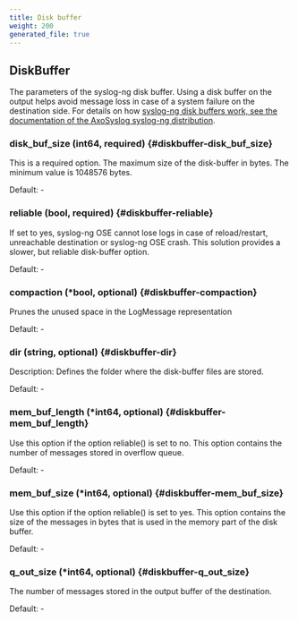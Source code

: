```yaml
---
title: Disk buffer
weight: 200
generated_file: true
---
```


## DiskBuffer

The parameters of the syslog-ng disk buffer. Using a disk buffer on the output helps avoid message loss in case of a system failure on the destination side.
For details on how [syslog-ng disk buffers work, see the documentation of the AxoSyslog syslog-ng distribution](https://axoflow.com/docs/axosyslog-core/chapter-routing-filters/concepts-diskbuffer/).

### disk_buf_size (int64, required) {#diskbuffer-disk_buf_size}

This is a required option. The maximum size of the disk-buffer in bytes. The minimum value is 1048576 bytes. 

Default: -

### reliable (bool, required) {#diskbuffer-reliable}

If set to yes, syslog-ng OSE cannot lose logs in case of reload/restart, unreachable destination or syslog-ng OSE crash. This solution provides a slower, but reliable disk-buffer option. 

Default: -

### compaction (*bool, optional) {#diskbuffer-compaction}

Prunes the unused space in the LogMessage representation 

Default: -

### dir (string, optional) {#diskbuffer-dir}

Description: Defines the folder where the disk-buffer files are stored. 

Default: -

### mem_buf_length (*int64, optional) {#diskbuffer-mem_buf_length}

Use this option if the option reliable() is set to no. This option contains the number of messages stored in overflow queue. 

Default: -

### mem_buf_size (*int64, optional) {#diskbuffer-mem_buf_size}

Use this option if the option reliable() is set to yes. This option contains the size of the messages in bytes that is used in the memory part of the disk buffer. 

Default: -

### q_out_size (*int64, optional) {#diskbuffer-q_out_size}

The number of messages stored in the output buffer of the destination. 

Default: -



